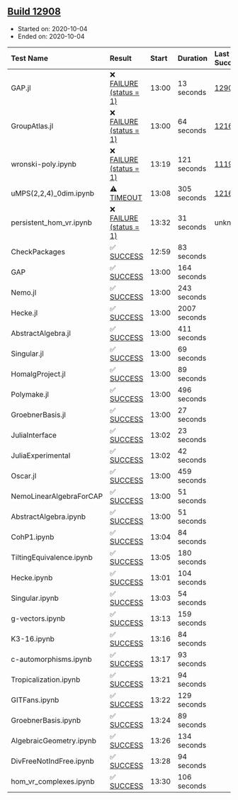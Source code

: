 ## [Build 12908](https://oscarci.mathematik.uni-kl.de/job/oscar/12908/)

* Started on: 2020-10-04
* Ended on: 2020-10-04

| Test Name    | Result | Start | Duration | Last Success | First Failure |
|:-------------|:-------|:------|:---------|:-------------|:--------------|
| GAP.jl | ❌ [FAILURE (status = 1)](https://oscarci.mathematik.uni-kl.de/job/oscar/12908/artifact/logs/build-12908/GAP.jl.log) | 13:00 | 13 seconds | [12907](https://oscarci.mathematik.uni-kl.de/job/oscar/12907/) | [12908](https://oscarci.mathematik.uni-kl.de/job/oscar/12908/) |
| GroupAtlas.jl | ❌ [FAILURE (status = 1)](https://oscarci.mathematik.uni-kl.de/job/oscar/12908/artifact/logs/build-12908/GroupAtlas.jl.log) | 13:00 | 64 seconds | [12167](https://oscarci.mathematik.uni-kl.de/job/oscar/12167/) | [12168](https://oscarci.mathematik.uni-kl.de/job/oscar/12168/) |
| wronski-poly.ipynb | ❌ [FAILURE (status = 1)](https://oscarci.mathematik.uni-kl.de/job/oscar/12908/artifact/logs/build-12908/wronski-poly.ipynb.log) | 13:19 | 121 seconds | [11192](https://oscarci.mathematik.uni-kl.de/job/oscar/11192/) | [11193](https://oscarci.mathematik.uni-kl.de/job/oscar/11193/) |
| uMPS(2,2,4)_0dim.ipynb | ⚠ [TIMEOUT](https://oscarci.mathematik.uni-kl.de/job/oscar/12908/artifact/logs/build-12908/uMPS-2-2-4-_0dim.ipynb.log) | 13:08 | 305 seconds | [12167](https://oscarci.mathematik.uni-kl.de/job/oscar/12167/) | [12168](https://oscarci.mathematik.uni-kl.de/job/oscar/12168/) |
| persistent_hom_vr.ipynb | ❌ [FAILURE (status = 1)](https://oscarci.mathematik.uni-kl.de/job/oscar/12908/artifact/logs/build-12908/persistent_hom_vr.ipynb.log) | 13:32 | 31 seconds | unknown | unknown |
| CheckPackages | ✅ [SUCCESS](https://oscarci.mathematik.uni-kl.de/job/oscar/12908/artifact/logs/build-12908/CheckPackages.log) | 12:59 | 83 seconds |  |  |
| GAP | ✅ [SUCCESS](https://oscarci.mathematik.uni-kl.de/job/oscar/12908/artifact/logs/build-12908/GAP.log) | 13:00 | 164 seconds |  |  |
| Nemo.jl | ✅ [SUCCESS](https://oscarci.mathematik.uni-kl.de/job/oscar/12908/artifact/logs/build-12908/Nemo.jl.log) | 13:00 | 243 seconds |  |  |
| Hecke.jl | ✅ [SUCCESS](https://oscarci.mathematik.uni-kl.de/job/oscar/12908/artifact/logs/build-12908/Hecke.jl.log) | 13:00 | 2007 seconds |  |  |
| AbstractAlgebra.jl | ✅ [SUCCESS](https://oscarci.mathematik.uni-kl.de/job/oscar/12908/artifact/logs/build-12908/AbstractAlgebra.jl.log) | 13:00 | 411 seconds |  |  |
| Singular.jl | ✅ [SUCCESS](https://oscarci.mathematik.uni-kl.de/job/oscar/12908/artifact/logs/build-12908/Singular.jl.log) | 13:00 | 69 seconds |  |  |
| HomalgProject.jl | ✅ [SUCCESS](https://oscarci.mathematik.uni-kl.de/job/oscar/12908/artifact/logs/build-12908/HomalgProject.jl.log) | 13:00 | 89 seconds |  |  |
| Polymake.jl | ✅ [SUCCESS](https://oscarci.mathematik.uni-kl.de/job/oscar/12908/artifact/logs/build-12908/Polymake.jl.log) | 13:00 | 496 seconds |  |  |
| GroebnerBasis.jl | ✅ [SUCCESS](https://oscarci.mathematik.uni-kl.de/job/oscar/12908/artifact/logs/build-12908/GroebnerBasis.jl.log) | 13:00 | 27 seconds |  |  |
| JuliaInterface | ✅ [SUCCESS](https://oscarci.mathematik.uni-kl.de/job/oscar/12908/artifact/logs/build-12908/JuliaInterface.log) | 13:02 | 23 seconds |  |  |
| JuliaExperimental | ✅ [SUCCESS](https://oscarci.mathematik.uni-kl.de/job/oscar/12908/artifact/logs/build-12908/JuliaExperimental.log) | 13:02 | 42 seconds |  |  |
| Oscar.jl | ✅ [SUCCESS](https://oscarci.mathematik.uni-kl.de/job/oscar/12908/artifact/logs/build-12908/Oscar.jl.log) | 13:00 | 459 seconds |  |  |
| NemoLinearAlgebraForCAP | ✅ [SUCCESS](https://oscarci.mathematik.uni-kl.de/job/oscar/12908/artifact/logs/build-12908/NemoLinearAlgebraForCAP.log) | 13:00 | 51 seconds |  |  |
| AbstractAlgebra.ipynb | ✅ [SUCCESS](https://oscarci.mathematik.uni-kl.de/job/oscar/12908/artifact/logs/build-12908/AbstractAlgebra.ipynb.log) | 13:00 | 51 seconds |  |  |
| CohP1.ipynb | ✅ [SUCCESS](https://oscarci.mathematik.uni-kl.de/job/oscar/12908/artifact/logs/build-12908/CohP1.ipynb.log) | 13:04 | 84 seconds |  |  |
| TiltingEquivalence.ipynb | ✅ [SUCCESS](https://oscarci.mathematik.uni-kl.de/job/oscar/12908/artifact/logs/build-12908/TiltingEquivalence.ipynb.log) | 13:05 | 180 seconds |  |  |
| Hecke.ipynb | ✅ [SUCCESS](https://oscarci.mathematik.uni-kl.de/job/oscar/12908/artifact/logs/build-12908/Hecke.ipynb.log) | 13:01 | 104 seconds |  |  |
| Singular.ipynb | ✅ [SUCCESS](https://oscarci.mathematik.uni-kl.de/job/oscar/12908/artifact/logs/build-12908/Singular.ipynb.log) | 13:03 | 54 seconds |  |  |
| g-vectors.ipynb | ✅ [SUCCESS](https://oscarci.mathematik.uni-kl.de/job/oscar/12908/artifact/logs/build-12908/g-vectors.ipynb.log) | 13:13 | 159 seconds |  |  |
| K3-16.ipynb | ✅ [SUCCESS](https://oscarci.mathematik.uni-kl.de/job/oscar/12908/artifact/logs/build-12908/K3-16.ipynb.log) | 13:16 | 84 seconds |  |  |
| c-automorphisms.ipynb | ✅ [SUCCESS](https://oscarci.mathematik.uni-kl.de/job/oscar/12908/artifact/logs/build-12908/c-automorphisms.ipynb.log) | 13:17 | 93 seconds |  |  |
| Tropicalization.ipynb | ✅ [SUCCESS](https://oscarci.mathematik.uni-kl.de/job/oscar/12908/artifact/logs/build-12908/Tropicalization.ipynb.log) | 13:21 | 94 seconds |  |  |
| GITFans.ipynb | ✅ [SUCCESS](https://oscarci.mathematik.uni-kl.de/job/oscar/12908/artifact/logs/build-12908/GITFans.ipynb.log) | 13:22 | 129 seconds |  |  |
| GroebnerBasis.ipynb | ✅ [SUCCESS](https://oscarci.mathematik.uni-kl.de/job/oscar/12908/artifact/logs/build-12908/GroebnerBasis.ipynb.log) | 13:24 | 89 seconds |  |  |
| AlgebraicGeometry.ipynb | ✅ [SUCCESS](https://oscarci.mathematik.uni-kl.de/job/oscar/12908/artifact/logs/build-12908/AlgebraicGeometry.ipynb.log) | 13:26 | 134 seconds |  |  |
| DivFreeNotIndFree.ipynb | ✅ [SUCCESS](https://oscarci.mathematik.uni-kl.de/job/oscar/12908/artifact/logs/build-12908/DivFreeNotIndFree.ipynb.log) | 13:28 | 94 seconds |  |  |
| hom_vr_complexes.ipynb | ✅ [SUCCESS](https://oscarci.mathematik.uni-kl.de/job/oscar/12908/artifact/logs/build-12908/hom_vr_complexes.ipynb.log) | 13:30 | 106 seconds |  |  |

